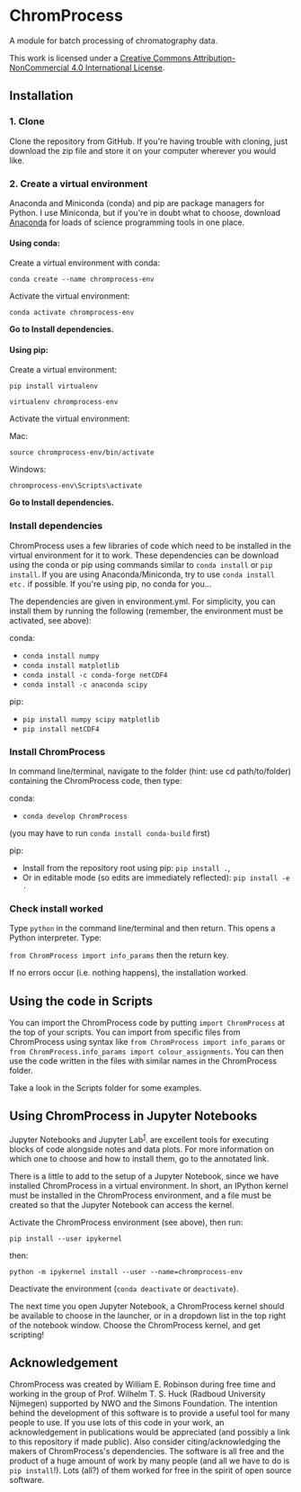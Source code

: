# ChromProcess

A module for batch processing of chromatography data.

This work is licensed under a
[Creative Commons Attribution-NonCommercial 4.0 International License][cc-by-nc].

## Installation

### 1. Clone

Clone the repository from GitHub. If you're having trouble with cloning, just download the zip file and store it on your computer wherever you would like.

### 2. Create a virtual environment

Anaconda and Miniconda (conda) and pip are package managers for Python. I use Miniconda, but if you're in doubt what to choose, download [Anaconda](https://www.anaconda.com/products/individual-b#Downloads, 'Anaconda') for loads of science programming tools in one place.

#### Using conda:

Create a virtual environment with conda:

`conda create --name chromprocess-env`

Activate the virtual environment:

`conda activate chromprocess-env`

**Go to Install dependencies.**

#### Using pip:

Create a virtual environment:

`pip install virtualenv`

`virtualenv chromprocess-env`

Activate the virtual environment:

Mac:

`source chromprocess-env/bin/activate`

Windows:

`chromprocess-env\Scripts\activate`

**Go to Install dependencies.**

### Install dependencies

ChromProcess uses a few libraries of code which need to be installed in the virtual environment for it to work. These dependencies can be download using the conda or pip using commands similar to `conda install` or `pip install`. If you are using Anaconda/Miniconda, try to use `conda install etc.` if possible. If you're using pip, no conda for you...

The dependencies are given in environment.yml. For simplicity, you can install them by running the following (remember, the environment must be activated, see above):

conda:
- `conda install numpy`
- `conda install matplotlib`
- `conda install -c conda-forge netCDF4`
- `conda install -c anaconda scipy `

pip:
- `pip install numpy scipy matplotlib`
- `pip install netCDF4`

### Install ChromProcess

In command line/terminal, navigate to the folder (hint: use cd path/to/folder) containing the ChromProcess code, then type:

conda:
  - `conda develop ChromProcess`

  (you may have to run `conda install conda-build` first)

pip:
  - Install from the repository root using pip: `pip install .`,
  - Or in editable mode (so edits are immediately reflected): `pip install -e .`

### Check install worked

Type `python` in the command line/terminal and then return. This opens a Python interpreter. Type:

`from ChromProcess import info_params` then the return key.

If no errors occur (i.e. nothing happens), the installation worked.

## Using the code in Scripts

You can import the ChromProcess code by putting `import ChromProcess` at the top of your scripts. You can import from specific files from ChromProcess using syntax like `from ChromProcess import info_params` or ` from ChromProcess.info_params import colour_assignments`. You can then use the code written in the files with similar names in the ChromProcess folder.

Take a look in the Scripts folder for some examples.

## Using ChromProcess in Jupyter Notebooks

Jupyter Notebooks and Jupyter Lab<sup>[1][jupyter-link]</sup>. are excellent tools for executing blocks of code alongside notes and data plots.
For more information on which one to choose and how to install them, go to the annotated link.

There is a little to add to the setup of a Jupyter Notebook, since we have installed ChromProcess in a virtual environment. In short, an IPython kernel must be installed in the ChromProcess environment, and a file must be created so that the Jupyter Notebook can access the kernel.

Activate the ChromProcess environment (see above), then run:

`pip install --user ipykernel`

then:

`python -m ipykernel install --user --name=chromprocess-env`

Deactivate the environment (`conda deactivate` or `deactivate`).

The next time you open Jupyter Notebook, a ChromProcess kernel should be available to choose in the launcher, or in a dropdown list in the top right of the notebook window. Choose the ChromProcess kernel, and get scripting!

## Acknowledgement

ChromProcess was created by William E. Robinson during free time and working in the group of Prof. Wilhelm T. S. Huck (Radboud University Nijmegen) supported by NWO and the Simons Foundation. The intention behind the development of this software is to provide a useful tool for many people to use. If you use lots of this code in your work, an acknowledgement in publications would be appreciated (and possibly a link to this repository if made public). Also consider citing/acknowledging the makers of ChromProcess's dependencies. The software is all free and the product of a huge amount of work by many people (and all we have to do is `pip install`!). Lots (all?) of them worked for free in the spirit of open source software.

[cc-by-nc]: https://creativecommons.org/licenses/by-nc/4.0
[jupyter-link]: https://jupyter.org
